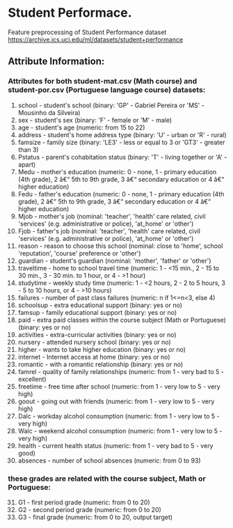# Student Performace.
Feature preprocessing of Student Performance dataset
https://archive.ics.uci.edu/ml/datasets/student+performance

## Attribute Information:

### Attributes for both student-mat.csv (Math course) and student-por.csv (Portuguese language course) datasets: 
1. school - student's school (binary: 'GP' - Gabriel Pereira or 'MS' - Mousinho da Silveira) 
2. sex - student's sex (binary: 'F' - female or 'M' - male) 
3. age - student's age (numeric: from 15 to 22) 
4. address - student's home address type (binary: 'U' - urban or 'R' - rural) 
5. famsize - family size (binary: 'LE3' - less or equal to 3 or 'GT3' - greater than 3) 
6. Pstatus - parent's cohabitation status (binary: 'T' - living together or 'A' - apart) 
7. Medu - mother's education (numeric: 0 - none, 1 - primary education (4th grade), 2 â€“ 5th to 9th grade, 3 â€“ secondary education or 4 â€“ higher education) 
8. Fedu - father's education (numeric: 0 - none, 1 - primary education (4th grade), 2 â€“ 5th to 9th grade, 3 â€“ secondary education or 4 â€“ higher education) 
9. Mjob - mother's job (nominal: 'teacher', 'health' care related, civil 'services' (e.g. administrative or police), 'at_home' or 'other') 
10. Fjob - father's job (nominal: 'teacher', 'health' care related, civil 'services' (e.g. administrative or police), 'at_home' or 'other') 
11. reason - reason to choose this school (nominal: close to 'home', school 'reputation', 'course' preference or 'other') 
12. guardian - student's guardian (nominal: 'mother', 'father' or 'other') 
13. traveltime - home to school travel time (numeric: 1 - <15 min., 2 - 15 to 30 min., 3 - 30 min. to 1 hour, or 4 - >1 hour) 
14. studytime - weekly study time (numeric: 1 - <2 hours, 2 - 2 to 5 hours, 3 - 5 to 10 hours, or 4 - >10 hours) 
15. failures - number of past class failures (numeric: n if 1<=n<3, else 4) 
16. schoolsup - extra educational support (binary: yes or no) 
17. famsup - family educational support (binary: yes or no) 
18. paid - extra paid classes within the course subject (Math or Portuguese) (binary: yes or no) 
19. activities - extra-curricular activities (binary: yes or no) 
20. nursery - attended nursery school (binary: yes or no) 
21. higher - wants to take higher education (binary: yes or no) 
22. internet - Internet access at home (binary: yes or no) 
23. romantic - with a romantic relationship (binary: yes or no) 
24. famrel - quality of family relationships (numeric: from 1 - very bad to 5 - excellent) 
25. freetime - free time after school (numeric: from 1 - very low to 5 - very high) 
26. goout - going out with friends (numeric: from 1 - very low to 5 - very high) 
27. Dalc - workday alcohol consumption (numeric: from 1 - very low to 5 - very high) 
28. Walc - weekend alcohol consumption (numeric: from 1 - very low to 5 - very high) 
29. health - current health status (numeric: from 1 - very bad to 5 - very good) 
30. absences - number of school absences (numeric: from 0 to 93) 

### these grades are related with the course subject, Math or Portuguese: 
31. G1 - first period grade (numeric: from 0 to 20) 
31. G2 - second period grade (numeric: from 0 to 20) 
32. G3 - final grade (numeric: from 0 to 20, output target)
